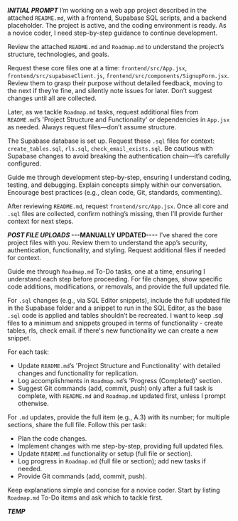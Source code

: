 **_INITIAL PROMPT_**
I’m working on a web app project described in the attached `README.md`, with a frontend, Supabase SQL scripts, and a backend placeholder. The project is active, and the coding environment is ready. As a novice coder, I need step-by-step guidance to continue development.

Review the attached `README.md` and `Roadmap.md` to understand the project’s structure, technologies, and goals.

Request these core files one at a time: `frontend/src/App.jsx`, `frontend/src/supabaseClient.js`, `frontend/src/components/SignupForm.jsx`. Review them to grasp their purpose without detailed feedback, moving to the next if they’re fine, and silently note issues for later. Don’t suggest changes until all are collected.

Later, as we tackle `Roadmap.md` tasks, request additional files from `README.md`’s 'Project Structure and Functionality' or dependencies in `App.jsx` as needed. Always request files—don’t assume structure.

The Supabase database is set up. Request these `.sql` files for context: `create_tables.sql`, `rls.sql`, `check_email_exists.sql`. Be cautious with Supabase changes to avoid breaking the authentication chain—it’s carefully configured.

Guide me through development step-by-step, ensuring I understand coding, testing, and debugging. Explain concepts simply within our conversation. Encourage best practices (e.g., clean code, Git, standards, commenting).

After reviewing `README.md`, request `frontend/src/App.jsx`. Once all core and `.sql` files are collected, confirm nothing’s missing, then I’ll provide further context for next steps.

**_POST FILE UPLOADS_ ---MANUALLY UPDATED----**
I’ve shared the core project files with you. Review them to understand the app’s security, authentication, functionality, and styling. Request additional files if needed for context.

Guide me through `Roadmap.md` To-Do tasks, one at a time, ensuring I understand each step before proceeding. For file changes, show specific code additions, modifications, or removals, and provide the full updated file.

For `.sql` changes (e.g., via SQL Editor snippets), include the full updated file in the Supabase folder and a snippet to run in the SQL Editor, as the base `.sql` code is applied and tables shouldn’t be recreated. I want to keep .sql files to a minimum and snippets grouped in terms of functionality - create tables, rls, check email. if there's new functionality we can create a new snippet.

For each task:

- Update `README.md`’s 'Project Structure and Functionality' with detailed changes and functionality for replication.
- Log accomplishments in `Roadmap.md`’s 'Progress (Completed)' section.
- Suggest Git commands (add, commit, push) only after a full task is complete, with `README.md` and `Roadmap.md` updated first, unless I prompt otherwise.

For `.md` updates, provide the full item (e.g., A.3) with its number; for multiple sections, share the full file. Follow this per task:

- Plan the code changes.
- Implement changes with me step-by-step, providing full updated files.
- Update `README.md` functionality or setup (full file or section).
- Log progress in `Roadmap.md` (full file or section); add new tasks if needed.
- Provide Git commands (add, commit, push).

Keep explanations simple and concise for a novice coder. Start by listing `Roadmap.md` To-Do items and ask which to tackle first.

**_TEMP_**
